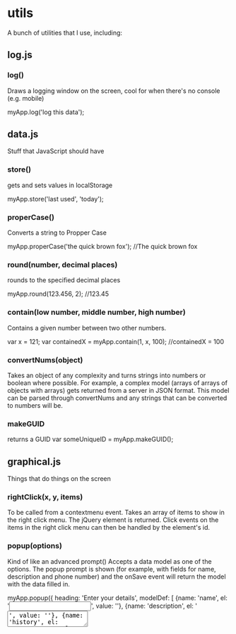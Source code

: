 utils
=====

A bunch of utilities that I use, including:

## log.js
### log()
Draws a logging window on the screen, cool for when there's no console (e.g. mobile)

myApp.log('log this data');



## data.js
Stuff that JavaScript should have

### store()
gets and sets values in localStorage

myApp.store('last used', 'today');

### properCase()
Converts a string to Propper Case

myApp.properCase('the quick brown fox'); //The quick brown fox

### round(number, decimal places)
rounds to the specified decimal places

myApp.round(123.456, 2); //123.45

### contain(low number, middle number, high number)
Contains a given number between two other numbers.

var x = 121;
var containedX = myApp.contain(1, x, 100);
//containedX = 100

### convertNums(object)
Takes an object of any complexity and turns strings into numbers or boolean where possible.
For example, a complex model (arrays of arrays of objects with arrays) gets returned from a server in JSON format.
This model can be parsed through convertNums and any strings that can be converted to numbers will be.

### makeGUID
returns a GUID
var someUniqueID = myApp.makeGUID();


## graphical.js
Things that do things on the screen

### rightClick(x, y, items)
To be called from a contextmenu event. Takes an array of items to show in the right click menu.
The jQuery element is returned. Click events on the items in the right click menu can then be handled by the element's id.

### popup(options)
Kind of like an advanced prompt()
Accepts a data model as one of the options. The popup prompt is shown (for example, with fields for name, description and phone number) and the onSave event will return the model with the data filled in.

myApp.popup({
  heading: 'Enter your details',
  modelDef: [
    {name: 'name', el: '<input type="text" maxlength="50">', value: ''},
    {name: 'description', el: '<textarea>', value: ''},
    {name: 'history', el: '<textarea>', value: ''}
  ],
  onSave: function(model) {
    //do something with the model
  },
  onClose: function() {
    //do something on close
  }
});


## rest_sync.js

### sync(options)
A function for working with a rest server.
Accepts an object with the following properties

method: 'create' | 'read' | 'update' | 'delete'
id: must be supplied when the method is 'read'
modelType: must be supplied when the method isn't read. Defines the endpoint of the URL. e.g. 'user' | 'taskItem'
model: the model object
success: a callback function called when the request completes

#### Example 
myApp.sync({
  method: 'create',
  modelType: 'user',
  model: userModel,
  startMsg: 'Adding a new user',
  endMsg: 'New user added',
  callback: function(response) {
    //do something with the response
  }
});

## timer.js
### timer()
Set points in your code to measure time between. All runs are remembered and can be logged to a pretty table in the console.

#### Example
myApp.timer.start('Load Data', 'This is my first run');
//Some code that fetches some data

myApp.timer.next('Processing data');
//Some code that processes the data

myApp.timer.next('Draw to DOM')
//Some code that draws the data to the DOM

myApp.timer.stop();

To show the times recorded
myApp.timer.getHistory();

To clear the history
myApp.timer.clear();

